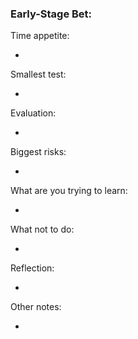 ### Early-Stage Bet:

Time appetite:

- 


Smallest test:

- 


Evaluation:

- 


Biggest risks:

- 


What are you trying to learn:

- 


What not to do:

- 


Reflection:

- 


Other notes:

- 

